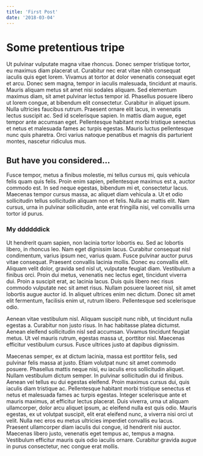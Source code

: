 ```yaml
---
title: 'First Post'
date: '2018-03-04'
---
```


# Some pretentious tripe
Ut pulvinar vulputate magna vitae rhoncus. Donec semper tristique tortor, eu maximus diam placerat ut. Curabitur nec erat vitae nibh consequat iaculis quis eget lorem. Vivamus at tortor at dolor venenatis consequat eget et arcu. Donec sem magna, tempor in iaculis malesuada, tincidunt at mauris. Mauris aliquam metus sit amet nisi sodales aliquam. Sed elementum maximus diam, sit amet pulvinar lectus tempor id. Phasellus posuere libero ut lorem congue, at bibendum elit consectetur. Curabitur in aliquet ipsum. Nulla ultricies faucibus rutrum. Praesent ornare elit lacus, in venenatis lectus suscipit ac. Sed id scelerisque sapien. In mattis diam augue, eget tempor ante accumsan eget. Pellentesque habitant morbi tristique senectus et netus et malesuada fames ac turpis egestas. Mauris luctus pellentesque nunc quis pharetra. Orci varius natoque penatibus et magnis dis parturient montes, nascetur ridiculus mus.

## But have you considered...
Fusce tempor, metus a finibus molestie, mi tellus cursus mi, quis vehicula felis quam quis felis. Proin enim sapien, pellentesque maximus est a, auctor commodo est. In sed neque egestas, bibendum mi et, consectetur lacus. Maecenas tempor cursus massa, ac aliquet diam vehicula a. Ut et odio sollicitudin tellus sollicitudin aliquam non et felis. Nulla ac mattis elit. Nam cursus, urna in pulvinar sollicitudin, ante erat fringilla nisi, vel convallis urna tortor id purus.

### My ddddddick 
Ut hendrerit quam sapien, non lacinia tortor lobortis eu. Sed ac lobortis libero, in rhoncus leo. Nam eget dignissim lacus. Curabitur consequat nisl condimentum, varius ipsum nec, varius quam. Fusce pulvinar auctor purus vitae consequat. Praesent convallis lacinia mollis. Donec eu convallis elit. Aliquam velit dolor, gravida sed nisl ut, vulputate feugiat diam. Vestibulum a finibus orci. Proin dui metus, venenatis nec lectus eget, tincidunt viverra dui. Proin a suscipit erat, ac lacinia lacus. Duis quis libero nec risus commodo vulputate nec sit amet risus. Nullam posuere laoreet nisl, sit amet lobortis augue auctor id. In aliquet ultrices enim nec dictum. Donec sit amet elit fermentum, facilisis enim ut, rutrum libero. Pellentesque sed scelerisque odio.

Aenean vitae vestibulum nisl. Aliquam suscipit nunc nibh, ut tincidunt nulla egestas a. Curabitur non justo risus. In hac habitasse platea dictumst. Aenean eleifend sollicitudin nisl sed accumsan. Vivamus tincidunt feugiat metus. Ut vel mauris rutrum, egestas massa ut, porttitor nisl. Maecenas efficitur vestibulum cursus. Fusce ultrices justo at dapibus dignissim.

Maecenas semper, ex at dictum lacinia, massa est porttitor felis, sed pulvinar felis massa at justo. Etiam volutpat nunc sit amet commodo posuere. Phasellus mattis neque nisi, eu iaculis eros sollicitudin aliquet. Nullam vestibulum dictum semper. In pulvinar sollicitudin dui id finibus. Aenean vel tellus eu dui egestas eleifend. Proin maximus cursus dui, quis iaculis diam tristique ac. Pellentesque habitant morbi tristique senectus et netus et malesuada fames ac turpis egestas. Integer scelerisque ante et mauris maximus, at efficitur lectus placerat. Duis viverra, urna ut aliquam ullamcorper, dolor arcu aliquet ipsum, ac eleifend nulla est quis odio. Mauris egestas, ex ut volutpat suscipit, elit erat eleifend nunc, a viverra nisi orci ut velit. Nulla nec eros eu metus ultricies imperdiet convallis eu lacus. Praesent ullamcorper diam iaculis dui congue, id hendrerit nisi auctor. Maecenas libero justo, venenatis eget tempus ac, tempus a magna. Vestibulum efficitur mauris quis odio iaculis ornare. Curabitur gravida augue in purus consectetur, nec congue erat mollis.
